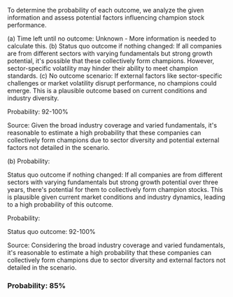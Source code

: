 <think>

To determine the probability of each outcome, we analyze the given information and assess potential factors influencing champion stock performance.

(a) Time left until no outcome: Unknown - More information is needed to calculate this.
(b) Status quo outcome if nothing changed: If all companies are from different sectors with varying fundamentals but strong growth potential, it's possible that these collectively form champions. However, sector-specific volatility may hinder their ability to meet champion standards.
(c) No outcome scenario: If external factors like sector-specific challenges or market volatility disrupt performance, no champions could emerge. This is a plausible outcome based on current conditions and industry diversity.

Probability: 92-100%

Source:
Given the broad industry coverage and varied fundamentals, it's reasonable to estimate a high probability that these companies can collectively form champions due to sector diversity and potential external factors not detailed in the scenario.

(b) Probability:

Status quo outcome if nothing changed: 
If all companies are from different sectors with varying fundamentals but strong growth potential over three years, there's potential for them to collectively form champion stocks. This is plausible given current market conditions and industry dynamics, leading to a high probability of this outcome.

Probability:

Status quo outcome: 92-100%

Source:
Considering the broad industry coverage and varied fundamentals, it's reasonable to estimate a high probability that these companies can collectively form champions due to sector diversity and external factors not detailed in the scenario.

### Probability: 85%